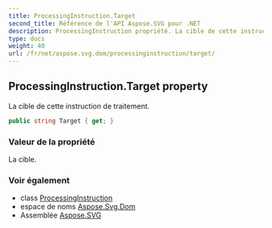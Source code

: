 ```yaml
---
title: ProcessingInstruction.Target
second_title: Référence de l'API Aspose.SVG pour .NET
description: ProcessingInstruction propriété. La cible de cette instruction de traitement.
type: docs
weight: 40
url: /fr/net/aspose.svg.dom/processinginstruction/target/
---
```

## ProcessingInstruction.Target property

La cible de cette instruction de traitement.

```csharp
public string Target { get; }
```

### Valeur de la propriété

La cible.

### Voir également

* class [ProcessingInstruction](../)
* espace de noms [Aspose.Svg.Dom](../../processinginstruction/)
* Assemblée [Aspose.SVG](../../../)


